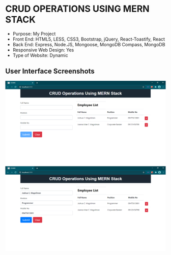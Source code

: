 # CRUD OPERATIONS USING MERN STACK

* Purpose: My Project
* Front End: HTML5, LESS, CSS3, Bootstrap, jQuery, React-Toastify, React
* Back End: Express, Node.JS, Mongoose, MongoDB Compass, MongoDB
* Responsive Web Design: Yes
* Type of Website: Dynamic

<h2> User Interface Screenshots </h2> 
  <img src="SCREENSHOTS/PIC1.png">
    
  <img src="SCREENSHOTS/PIC2.png">
	